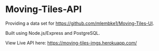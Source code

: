 # Moving-Tiles-API
Providing a data set for https://github.com/mlembke1/Moving-Tiles-UI.

Built using Node.js/Express and PostgreSQL.

View Live API here: https://moving-tiles-imgs.herokuapp.com/
